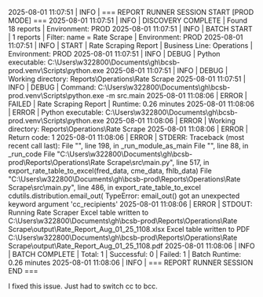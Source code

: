 
2025-08-01 11:07:51 | INFO | === REPORT RUNNER SESSION START [PROD MODE] ===
2025-08-01 11:07:51 | INFO | DISCOVERY COMPLETE | Found 18 reports | Environment: PROD
2025-08-01 11:07:51 | INFO | BATCH START | 1 reports | Filter: name = Rate Scrape | Environment: PROD
2025-08-01 11:07:51 | INFO | START | Rate Scraping Report | Business Line: Operations | Environment: PROD
2025-08-01 11:07:51 | INFO | DEBUG | Python executable: C:\Users\w322800\Documents\gh\bcsb-prod\.venv\Scripts\python.exe
2025-08-01 11:07:51 | INFO | DEBUG | Working directory: Reports\Operations\Rate Scrape
2025-08-01 11:07:51 | INFO | DEBUG | Command: C:\Users\w322800\Documents\gh\bcsb-prod\.venv\Scripts\python.exe -m src.main
2025-08-01 11:08:06 | ERROR | FAILED | Rate Scraping Report | Runtime: 0.26 minutes
2025-08-01 11:08:06 | ERROR | Python executable: C:\Users\w322800\Documents\gh\bcsb-prod\.venv\Scripts\python.exe
2025-08-01 11:08:06 | ERROR | Working directory: Reports\Operations\Rate Scrape
2025-08-01 11:08:06 | ERROR | Return code: 1
2025-08-01 11:08:06 | ERROR | STDERR:
Traceback (most recent call last):
  File "<frozen runpy>", line 198, in _run_module_as_main
  File "<frozen runpy>", line 88, in _run_code
  File "C:\Users\w322800\Documents\gh\bcsb-prod\Reports\Operations\Rate Scrape\src\main.py", line 517, in <module>
    export_rate_table_to_excel(fred_data, cme_data, fhlb_data)
  File "C:\Users\w322800\Documents\gh\bcsb-prod\Reports\Operations\Rate Scrape\src\main.py", line 486, in export_rate_table_to_excel
    cdutils.distribution.email_out(
TypeError: email_out() got an unexpected keyword argument 'cc_recipients'
2025-08-01 11:08:06 | ERROR | STDOUT:
Running Rate Scraper
Excel table written to C:\Users\w322800\Documents\gh\bcsb-prod\Reports\Operations\Rate Scrape\output\Rate_Report_Aug_01_25_1108.xlsx
Excel table written to PDF C:\Users\w322800\Documents\gh\bcsb-prod\Reports\Operations\Rate Scrape\output\Rate_Report_Aug_01_25_1108.pdf
2025-08-01 11:08:06 | INFO | BATCH COMPLETE | Total: 1 | Successful: 0 | Failed: 1 | Batch Runtime: 0.26 minutes
2025-08-01 11:08:06 | INFO | === REPORT RUNNER SESSION END ===


I fixed this issue. Just had to switch cc to bcc.